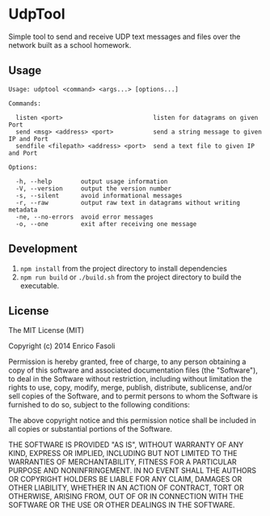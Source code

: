 # UdpTool

Simple tool to send and receive UDP text messages and files over the network built as a school homework.

## Usage

    Usage: udptool <command> <args...> [options...]

    Commands:

      listen <port>                         listen for datagrams on given Port
      send <msg> <address> <port>           send a string message to given IP and Port
      sendfile <filepath> <address> <port>  send a text file to given IP and Port

    Options:

      -h, --help        output usage information
      -V, --version     output the version number
      -s, --silent      avoid informational messages
      -r, --raw         output raw text in datagrams without writing metadata
      -ne, --no-errors  avoid error messages
      -o, --one         exit after receiving one message

## Development

1. `npm install` from the project directory to install dependencies
2. `npm run build` or `./build.sh` from the project directory to build the executable.

## License

The MIT License (MIT)

Copyright (c) 2014 Enrico Fasoli

Permission is hereby granted, free of charge, to any person obtaining a copy
of this software and associated documentation files (the "Software"), to deal
in the Software without restriction, including without limitation the rights
to use, copy, modify, merge, publish, distribute, sublicense, and/or sell
copies of the Software, and to permit persons to whom the Software is
furnished to do so, subject to the following conditions:

The above copyright notice and this permission notice shall be included in all
copies or substantial portions of the Software.

THE SOFTWARE IS PROVIDED "AS IS", WITHOUT WARRANTY OF ANY KIND, EXPRESS OR
IMPLIED, INCLUDING BUT NOT LIMITED TO THE WARRANTIES OF MERCHANTABILITY,
FITNESS FOR A PARTICULAR PURPOSE AND NONINFRINGEMENT. IN NO EVENT SHALL THE
AUTHORS OR COPYRIGHT HOLDERS BE LIABLE FOR ANY CLAIM, DAMAGES OR OTHER
LIABILITY, WHETHER IN AN ACTION OF CONTRACT, TORT OR OTHERWISE, ARISING FROM,
OUT OF OR IN CONNECTION WITH THE SOFTWARE OR THE USE OR OTHER DEALINGS IN THE
SOFTWARE.
